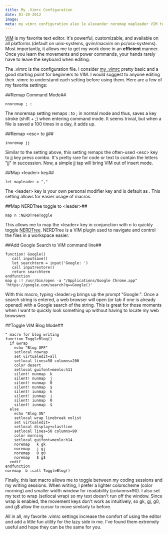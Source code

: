 ```yaml
---
title: My .Vimrc Configuration
date: 01-20-2012    
image:
meta: my vimrc configuration alex le alexander noremap mapleader VIM text editor powerful customizable efficient power command
---
```


[VIM][1] is my favorite text editor. It's powerful, customizable, and available on all platforms (default on unix-systems, gvim/macvim on pc/osx-systems). Most importantly, it allows me to get my work done in an **efficient** manner. Once you learn the movements and power commands, your hands rarely have to leave the keyboard when editing.

The .vimrc is the configuration file. I consider [my .vimrc][2] pretty basic and a good starting point for beginners to VIM. I would suggest to anyone editing their .vimrc to understand each setting before using them. Here are a few of my favorite settings:

##Remap Command Mode##

<pre><code class=language-vim>nnoremap ; :
</code></pre>

The nnoremap setting remaps : to ; in normal mode and thus, saves a key stroke (shift + ;) when entering command mode. It seems trivial, but when a file is saved a 100 times in a day, it adds up.

##Remap &lt;esc&gt; to jj##
<pre><code class=language-vim>inoremap jj <esc>
</code></pre>

Similar to the setting above, this setting remaps the often-used &lt;esc&gt; key to jj key press combo. It's pretty rare for code or text to contain the letters "jj" in succession. Now, a simple jj tap will bring VIM out of insert mode.

##Map &lt;leader&gt; key##
<pre><code class=language-vim>let mapleader = ","
</code></pre>

The &lt;leader&gt; key is your own personal modifier key and is default as \. This setting allows for easier usage of <leader> macros.

##Map NERDTree toggle to &lt;leader&gt;##
<pre><code class=language-vim>map <leader>n :NERDTreeToggle<CR>
</code></pre>

This allows me to map the &lt;leader&gt; key in conjunction with n to quickly toggle [NERDTree][3]. NERDTree is a VIM plugin used to navigate and control the files in a workspace easier.

##Add Google Search to VIM command line##
<pre><code class=language-vim>function! Google()
   call inputsave()
   let searchterm = input('Google: ')
   call inputrestore()
   return searchterm
endfunction
map <leader>g <ESC>:! /usr/bin/open -a "/Applications/Google Chrome.app" 'https://google.com/search?q=<C-R>=Google()<CR>'<CR><CR>
</code></pre>

With this macro, typing <leader\>g brings up the prompt "Google:". Once a search string is entered, a web browser will open (or tab if one is already opened) with a Google search of the string. This is great for those moments when I want to quickly look something up without having to locate my web browswer.

##Toggle VIM Blog Mode##
<pre><code class=language-vim>" macro for blog writing
function ToggleBlog()
  if &wrap
    echo "Blog OFF"
    setlocal nowrap
    set virtualedit=all
    setlocal lines=50 columns=200
    color desert
    setlocal guifont=menlo:h11
    silent! nunmap <buffer> k
    silent! nunmap <buffer> j
    silent! nunmap <buffer> 0
    silent! nunmap <buffer> $
    silent! iunmap <buffer> k
    silent! iunmap <buffer> j
    silent! iunmap <buffer> 0
    silent! iunmap <buffer> $
  else
    echo "Blog ON"
    setlocal wrap linebreak nolist
    set virtualedit=
    setlocal display+=lastline
    setlocal lines=50 columns=90
    color morning
    setlocal guifont=menlo:h14
    noremap <buffer> <silent> k gk
    noremap <buffer> <silent> j gj
    noremap <buffer> <silent> 0 g0
    noremap <buffer> <silent> $ g$
  endif
endfunction
noremap <silent> <leader>b :call ToggleBlog()<CR>
</code></pre>

Finally, this last macro allows me to toggle between my coding sessions and my writing sessions. When writing, I prefer a lighter colorscheme (color morning) and smaller width window for readability (columns=90). I also set my text to wrap (setlocal wrap) so my text doesn't run off the window. Since wrap is enabled, the movement keys don't work as intuitively, so gk, gj, g0, and g$ allow the cursor to move similarly to before.

All in all, my favorite .vimrc settings increase the comfort of using the editor and add a little fun utility for the lazy side in me. I've found them extremely useful and hope they can be the same for you.

[1]: http://en.wikipedia.org/wiki/Vim_(text_editor)
[2]: https://github.com/alexle/vimrc/blob/master/.vimrc
[3]: http://www.vim.org/scripts/script.php?script_id=1658
